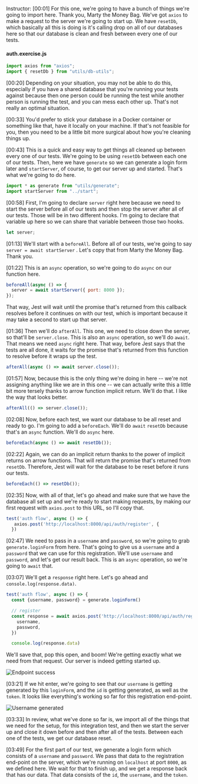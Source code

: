 Instructor: [00:01] For this one, we're going to have a bunch of things we're going to import here. Thank you, Marty the Money Bag. We've got `axios` to make a request to the server we're going to start up. We have `resetDb`, which basically all this is doing is it's calling drop on all of our databases here so that our database is clean and fresh between every one of our tests.

#### auth.exercise.js

```javascript
import axios from "axios";
import { resetDb } from "utils/db-utils";
```

[00:20] Depending on your situation, you may not be able to do this, especially if you have a shared database that you're running your tests against because then one person could be running the test while another person is running the test, and you can mess each other up. That's not really an optimal situation.

[00:33] You'd prefer to stick your database in a Docker container or something like that, have it locally on your machine. If that's not feasible for you, then you need to be a little bit more surgical about how you're cleaning things up.

[00:43] This is a quick and easy way to get things all cleaned up between every one of our tests. We're going to be using `resetDb` between each one of our tests. Then, here we have `generate` so we can generate a login form later and `startServer`, of course, to get our server up and started. That's what we're going to do here.

```javascript
import * as generate from "utils/generate";
import startServer from "../start";
```

[00:58] First, I'm going to declare `server` right here because we need to start the server before all of our tests and then stop the server after all of our tests. Those will be in two different hooks. I'm going to declare that variable up here so we can share that variable between those two hooks.

```javascript
let server;
```

[01:13] We'll start with a `beforeAll`. Before all of our tests, we're going to say `server = await startServer` . Let's copy that from Marty the Money Bag. Thank you.

[01:22] This is an `async` operation, so we're going to do `async` on our function here.

```javascript
beforeAll(async () => {
  server = await startServer({ port: 8000 });
});
```

That way, Jest will wait until the promise that's returned from this callback resolves before it continues on with our test, which is important because it may take a second to start up that server.

[01:36] Then we'll do `afterAll`. This one, we need to close down the server, so that'll be `server.close`. This is also an `async` operation, so we'll do `await`. That means we need `async` right here. That way, before Jest says that the tests are all done, it waits for the promise that's returned from this function to resolve before it wraps up the test.

```javascript
afterAll(async () => await server.close());
```

[01:57] Now, because this is the only thing we're doing in here -- we're not assigning anything like we are in this one -- we can actually write this a little bit more tersely thanks to arrow function implicit return. We'll do that. I like the way that looks better.

```javascript
afterAll(() => server.close());
```

[02:08] Now, before each test, we want our database to be all reset and ready to go. I'm going to add a `beforeEach`. We'll do `await` `resetDb` because that's an `async` function. We'll do `async` here.

```javascript
beforeEach(async () => await resetDb());
```

[02:22] Again, we can do an implicit return thanks to the power of implicit returns on arrow functions. That will return the promise that's returned from `resetDb`. Therefore, Jest will wait for the database to be reset before it runs our tests.

```javascript
beforeEach(() => resetDb());
```

[02:35] Now, with all of that, let's go ahead and make sure that we have the database all set up and we're ready to start making requests, by making our first request with `axios.post` to this URL, so I'll copy that.

```javascript
test('auth flow', async () => {
   axios.post('http://localhost:8000/api/auth/register', {
  })
```

[02:47] We need to pass in a `username` and `password`, so we're going to grab `generate.loginForm` from here. That's going to give us a `username` and a `password` that we can use for this registration. We'll use `username` and `password`, and let's get our result back. This is an `async` operation, so we're going to `await` that.

[03:07] We'll get a `response` right here. Let's go ahead and `console.log(response.data)`.

```javascript
test('auth flow', async () => {
  const {username, password} = generate.loginForm()

  // register
  const response = await axios.post('http://localhost:8000/api/auth/register', {
    username,
    password,
  })

  console.log(response.data)
```

We'll save that, pop this open, and boom! We're getting exactly what we need from that request. Our server is indeed getting started up.

![Endpoint success](https://res.cloudinary.com/dg3gyk0gu/image/upload/v1575572534/transcript-images/24_scikit-learn-start-a-node-server-and-fire-a-request-to-an-http-api-endpoint-endpoint-success.jpg)

[03:21] If we hit enter, we're going to see that our `username` is getting generated by this `loginForm`, and the `id` is getting generated, as well as the `token`. It looks like everything's working so far for this registration end-point.

![Username generated](https://res.cloudinary.com/dg3gyk0gu/image/upload/v1575572534/transcript-images/24_scikit-learn-start-a-node-server-and-fire-a-request-to-an-http-api-endpoint-username.jpg)

[03:33] In review, what we've done so far is, we import all of the things that we need for the setup, for this integration test, and then we start the server up and close it down before and then after all of the tests. Between each one of the tests, we get our database reset.

[03:49] For the first part of our test, we generate a login form which consists of a `username` and `password`. We pass that data to the registration end-point on the server, which we're running on `localhost` at port `8000`, as we defined here. We wait for that to finish up, and we get a response back that has our data. That data consists of the `id`, the `username`, and the `token`.
